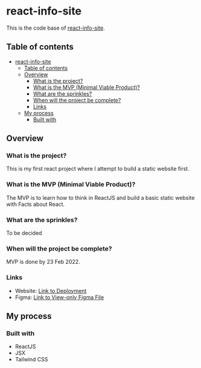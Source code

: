 # react-info-site

This is the code base of [react-info-site](https://react-info-site.vercel.app/).

## Table of contents

- [react-info-site](#react-info-site)
  - [Table of contents](#table-of-contents)
  - [Overview](#overview)
    - [What is the project?](#what-is-the-project)
    - [What is the MVP (Minimal Viable Product)?](#what-is-the-mvp-minimal-viable-product)
    - [What are the sprinkles?](#what-are-the-sprinkles)
    - [When will the project be complete?](#when-will-the-project-be-complete)
    - [Links](#links)
  - [My process](#my-process)
    - [Built with](#built-with)

## Overview

### What is the project?

This is my first react project where I attempt to build a static website first.

### What is the MVP (Minimal Viable Product)?

The MVP is to learn how to think in ReactJS and build a basic static website with Facts about React.

### What are the sprinkles?

To be decided

### When will the project be complete?

MVP is done by 23 Feb 2022.

### Links

-   Website: [Link to Deployment](https://react-info-site.vercel.app/)
-   Figma: [Link to View-only Figma File](<https://www.figma.com/file/5OE65gGoe2bncdOFwCiJel/ReactFacts-(Scrimba)?node-id=0%3A1>)

## My process

### Built with

-   ReactJS
-   JSX
-   Tailwind CSS
